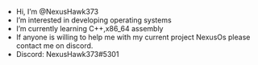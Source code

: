 - Hi, I’m @NexusHawk373
- I’m interested in developing operating systems 
- I’m currently learning C++,x86_64 assembly
-  If anyone is willing to help me with my current project NexusOs please contact me on discord.
- Discord: NexusHawk373#5301

<!---
NexusHawk373/NexusHawk373 is a ✨ special ✨ repository because its `README.md` (this file) appears on your GitHub profile.
You can click the Preview link to take a look at your changes.
--->
